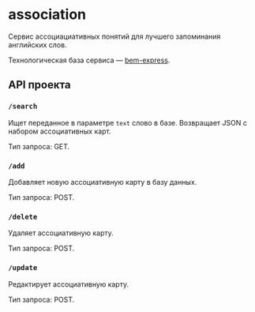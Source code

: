 # association
Сервис ассоциациативных понятий для лучшего запоминания английских слов.

Технологическая база сервиса — [bem-express](https://github.com/bem/bem-express).

## API проекта
### `/search`
Ищет переданное в параметре `text` слово в базе.
Возвращает JSON с набором ассоциативных карт.

Тип запроса: GET.

### `/add`
Добавляет новую ассоциативную карту в базу данных.

Тип запроса: POST.

### `/delete`
Удаляет ассоциативную карту.

Тип запроса: POST.

### `/update`
Редактирует ассоциативную карту.

Тип запроса: POST.
